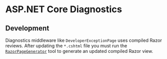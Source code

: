 ASP.NET Core Diagnostics
===

## Development

Diagnostics middleware like `DeveloperExceptionPage` uses compiled Razor reviews. After updating the `*.cshtml` file you must run the [`RazorPageGenerator`](https://github.com/aspnet/AspNetCore-Tooling/tree/master/src/Razor/src/RazorPageGenerator) tool to generate an updated compiled Razor view.